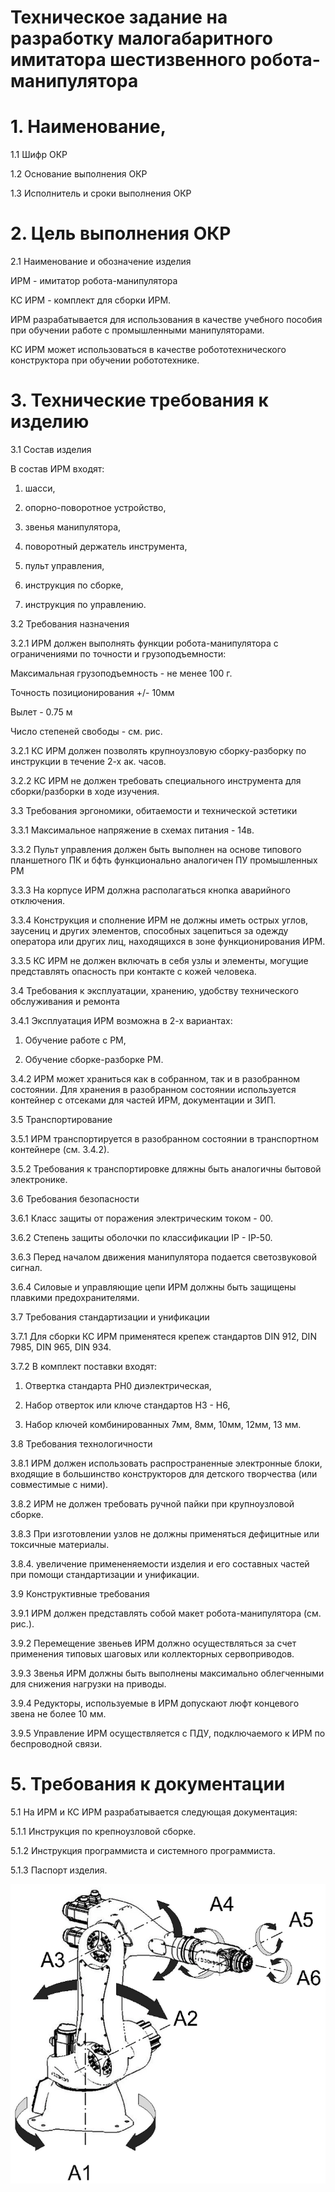 # Техническое задание на разработку малогабаритного имитатора шестизвенного робота-манипулятора

# 1. Наименование, 
1.1 Шифр ОКР

1.2 Основание выполнения ОКР

1.3 Исполнитель и сроки выполнения ОКР

# 2. Цель выполнения ОКР
2.1 Наименование и обозначение изделия

ИРМ - имитатор робота-манипулятора

КС ИРМ - комплект для сборки ИРМ.

ИРМ разрабатывается для использования в качестве учебного пособия при обучении работе с промышленными манипуляторами.

КС ИРМ может использоваться в качестве робототехнического конструктора при обучении робототехнике.

# 3. Технические требования к изделию

3.1 Состав изделия

В состав ИРМ входят: 

1) шасси, 

2) опорно-поворотное устройство, 

3) звенья манипулятора, 

4) поворотный держатель инструмента, 

5) пульт управления, 

6) инструкция по сборке, 

7) инструкция по управлению.

3.2 Требования назначения

3.2.1 ИРМ должен выполнять функции робота-манипулятора с ограничениями по точности и грузоподъемности:

Максимальная грузоподъемность - не менее 100 г.

Точность позиционирования +/- 10мм

Вылет - 0.75 м

Число степеней свободы - см. рис.

3.2.1 КС ИРМ должен позволять крупноузловую сборку-разборку по инструкции в течение 2-х ак. часов.

3.2.2 КС ИРМ не должен требовать специального инструмента для сборки/разборки в ходе изучения.

3.3 Требования эргономики, обитаемости и технической эстетики

3.3.1 Максимальное напряжение в схемах питания - 14в.

3.3.2 Пульт управления должен быть выполнен на основе типового планшетного ПК и бфть функционально аналогичен ПУ промышленных РМ

3.3.3 На корпусе ИРМ должна располагаться кнопка аварийного отключения.

3.3.4 Конструкция и сполнение ИРМ не должны иметь острых углов, заусениц и других элементов, способных зацепиться за одежду оператора или других лиц, находящихся в зоне функционирования ИРМ.

3.3.5 КС ИРМ не должен включать в себя узлы и элементы, могущие представлять опасность при контакте с кожей человека.

3.4 Требования к эксплуатации, хранению, удобству технического обслуживания и ремонта

3.4.1 Эксплуатация ИРМ возможна в 2-х вариантах:

1) Обучение работе с РМ,

2) Обучение сборке-разборке РМ.

3.4.2 ИРМ может храниться как в собранном, так и в разобранном состоянии. Для хранения в разобранном состоянии используется контейнер с отсеками для 
частей ИРМ, документации и ЗИП.

3.5 Транспортирование

3.5.1 ИРМ транспортируется в разобранном состоянии в транспортном контейнере (см. 3.4.2). 

3.5.2 Требования к транспортировке дляжны быть аналогичны бытовой электронике.

3.6 Требования безопасности

3.6.1 Класс защиты от поражения электрическим током - 00.

3.6.2 Степень защиты оболочки по классификации IP - IP-50.

3.6.3 Перед началом движения манипулятора подается светозвуковой сигнал.

3.6.4 Силовые и управляющие цепи ИРМ должны быть защищены плавкими предохранителями.

3.7 Требования стандартизации и унификации

3.7.1 Для сборки КС ИРМ применятеся крепеж стандартов DIN 912, DIN 7985, DIN 965, DIN 934.

3.7.2 В комплект поставки входят:

1) Отвертка стандарта PH0 диэлектрическая,

2) Набор отверток или ключе стандартов H3 - H6,

3) Набор ключей комбинированных 7мм, 8мм, 10мм, 12мм, 13 мм.

3.8 Требования технологичности

3.8.1 ИРМ должен использовать распространенные электронные блоки, входящие в большинство конструкторов для детского творчества (или совместимые с ними).

3.8.2 ИРМ не должен требовать ручной пайки при крупноузловой сборке.

3.8.3 При изготовлении узлов не должны применяться дефицитные или токсичные материалы.

3.8.4. увеличение примененяемости изделия и его составных частей при помощи стандартизации и унификации.

3.9 Конструктивные требования

3.9.1 ИРМ должен представлять собой макет робота-манипулятора (см. рис.).

3.9.2 Перемещение звеньев ИРМ должно осуществляться за счет применения типовых шаговых или коллекторных сервоприводов.

3.9.3 Звенья ИРМ должны быть выполнены максимально облегченными для снижения нагрузки на приводы.

3.9.4 Редукторы, используемые в ИРМ допускают люфт концевого звена не более 10 мм.

3.9.5 Управление ИРМ осуществляется с ПДУ, подключаемого к ИРМ по беспроводной связи.

# 5. Требования к документации

5.1 На ИРМ и КС ИРМ разрабатывается следующая документация:

5.1.1 Инструкция по крепноузловой сборке.

5.1.2 Инструкция программиста и системного программиста.

5.1.3 Паспорт изделия.

![Рисунок 1. Схема робота.](img/tt.1.png "Рисунок 1. Схема робота.")
